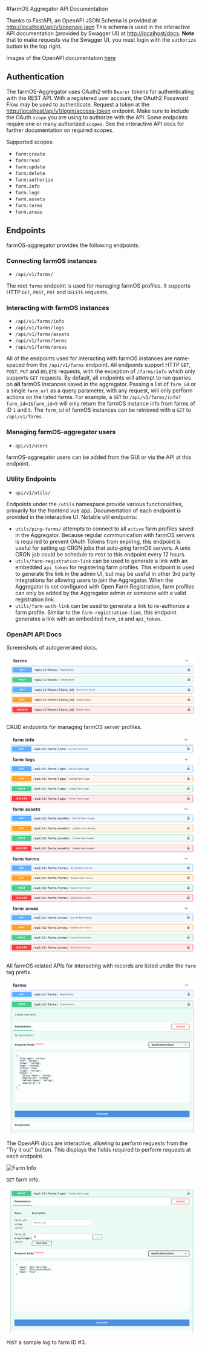 #farmOS Aggregator API Documentation

Thanks to FastAPI, an OpenAPI JSON Schema is provided at [http://localhost/api/v1/openapi.json](http://localhost/api/v1/openapi/json)
This schema is used in the interactive API documentation (provided by Swagger UI) at [http://localhost/docs](http://localhost/docs).
**Note** that to make requests via the Swagger UI, you must login with the `authorize` button in the top right.

Images of the OpenAPI documentation [here](#openapi-api-docs)

## Authentication

The farmOS-Aggregator uses OAuth2 with `Bearer` tokens for authenticating with the REST API. With a registered user
account, the OAuth2 Password Flow may be used to authenticate. Request a token at the
[http://localhost/api/v1/login/access-token](http://localhost/api/v1/login/access-token) endpoint. Make sure to include
the OAuth `scope` you are using to authorize with the API. Some endpoints require one or many authorized `scopes`. See
the interactive API docs for further documentation on required scopes.

Supported scopes:
- `farm:create`
- `farm:read`
- `farm:update`
- `farm:delete`
- `farm:authorize`
- `farm.info`
- `farm.logs`
- `farm.assets`
- `farm.terms`
- `farm.areas`

## Endpoints

farmOS-aggregator provides the following endpoints:

### Connecting farmOS instances

- `/api/v1/farms/`

The root `farms` endpoint is used for managing farmOS profiles. It supports HTTP `GET`, `POST`, `PUT` and `DELETE`
requests.

### Interacting with farmOS instances

- `/api/v1/farms/info`
- `/api/v1/farms/logs`
- `/api/v1/farms/assets`
- `/api/v1/farms/terms`
- `/api/v1/farms/areas`

All of the endpoints used for interacting with farmOS instances are name-spaced from the `/api/v1/farms` endpoint. All
endpoints support HTTP `GET`, `POST`, `PUT` and `DELETE` requests, with the exception of `/farms/info` which only
supports `GET` requests. By default, all endpoints will attempt to run queries on **all** farmOS instances saved in the
aggregator. Passing a list of `farm_id` or a single `farm_url` as a query parameter, with any request, will only
perform actions on the listed farms. For example, a `GET` to `/api/v1/farms/info?farm_id=1&farm_id=5` will only return
the farmOS instance info from farms of ID `1` and `5`. The `farm_id` of farmOS instances can be retrieved with a `GET`
to `/api/v1/farms`.

### Managing farmOS-aggregator users

- `api/v1/users`

farmOS-aggregator users can be added from the GUI or via the API at this endpoint.

### Utility Endpoints

- `api/v1/utils/`

Endpoints under the `/utils` namespace provide various functionalities, primarily for the frontend vue app.
Documentation of each endpoint is provided in the interactive UI. Notable util endpoints:
 - `utils/ping-farms/` attempts to connect to all `active` farm profiles saved in the Aggregator. Because regular
 communication with farmOS servers is required to prevent OAuth Tokens from expiring, this endpoint is useful for
 setting up CRON jobs that auto-ping farmOS servers. A unix CRON job could be schedule to `POST` to this endpoint
 every 12 hours.
 - `utils/farm-registration-link` can be used to generate a link with an embedded `api_token` for registering farm
 profiles. This endpoint is used to generate the link in the admin UI, but may be useful in other 3rd party integrations
 for allowing users to join the Aggregator. When the Aggregator is not configured with Open Farm Registration, farm
 profiles can only be added by the Aggregator admin or someone with a valid registration link.
 - `utils/farm-auth-link` can be used to generate a link to re-authorize a farm profile. Similar to the
 `farm-registration-link`, this endpoint generates a link with an embedded `farm_id` and `api_token`.

### OpenAPI API Docs

Screenshots of autogenerated docs.

![Farms APIS](../img/farms_api.png)

CRUD endpoints for managing farmOS server profiles.

![farmOS Record APIs](../img/farmos_records_api.png)

All farmOS related APIs for interacting with records are listed under the `farm` tag prefix.

![Farm Create](../img/farm_create.png)

The OpenAPI docs are interactive, allowing to perform requests from the "Try it out" button. This displays the fields
required to perform requests at each endpoint.

![Farm Info](../img/farm_info.png)

`GET` farm info.

![Farm Log Create](../img/farm_log_create.png)

`POST` a sample log to farm ID #3.